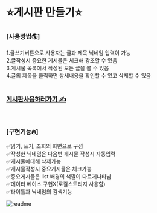 <h1>⭐게시판 만들기⭐</h1>

<h3>[사용방법🌎]</h3>
1.글쓰기버튼으로 사용자는 글과 제목 닉네임 입력이 가능<br>
2.글작성시 중요한 게시물은 체크해 강조할 수 있음<br>
3.게시물 목록에서 작성된 모든 글을 볼 수 있음<br>
4.글의 제목을 클릭하면 상세내용을 확인할 수 있고 삭제할 수 있음<br>
<br><h3>
<a href="https://hynibugi.github.io/Community/show.html">게시판사용하러가기 ✍</a>
</h3>
<br>
<h3>[구현기능🔥]</h3>
✅읽기, 쓰기, 조회의 화면으로 구성<br>
✅작성한 닉네임은 다음번 게시물 작성시 자동입력<br>
✅게시물에대해 삭제가능<br>
✅게시물작성시 중요게시물은 체크가능<br>
✅중요게시물은 list 배경의 색깔이 다르게나타남<br>
✅데이터 베이스 구현X(로컬스토리지 사용함)<br>
✅타이틀과 닉네임의 검색기능<br>



![readme](https://user-images.githubusercontent.com/117284093/226276965-32ab6edd-3c9b-480e-8461-53337fffaa9f.jpg)
<br>
